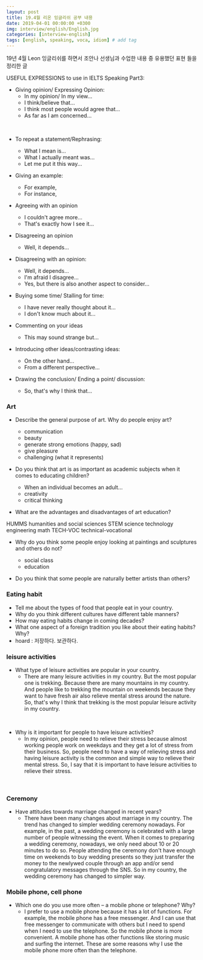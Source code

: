 ```yaml
---
layout: post
title: 19.4월 리온 잉글리쉬 공부 내용
date: 2019-04-01 00:00:00 +0300
img: interview/english/English.jpg
categories: [interview-english] 
tags: [english, speaking, voca, idiom] # add tag
---
```


19년 4월 Leon 잉글리쉬를 하면서 조안나 선생님과 수업한 내용 중 유용했던 표현 들을 정리한 글

USEFUL EXPRESSIONS to use in IELTS Speaking Part3: 

+ Giving opinion/ Expressing Opinion:
    + In my opinion/ In my view…
    + I think/believe that...
    + I think most people would agree that...
    + As far as I am concerned...

<br>

+ To repeat a statement/Rephrasing:
    + What I mean is...
    + What I actually meant was...
    + Let me put it this way...

+ Giving an example:
    + For example,
    + For instance, 

+ Agreeing with an opinion
    + I couldn't agree more...
    + That's exactly how I see it...

+ Disagreeing an opinion
    + Well, it depends...
    
+ Disagreeing with an opinion:
    + Well, it depends...
    + I'm afraid I disagree...
    + Yes, but there is also another aspect to consider...

+ Buying some time/ Stalling for time:
    + I have never really thought about it...
    + I don't know much about it...

+ Commenting on your ideas
    + This may sound strange but...

+ Introducing other ideas/contrasting ideas:
    + On the other hand...
    + From a different perspective...

+ Drawing the conclusion/ Ending a point/ discussion:
    + So, that's why I think that...
    
### Art

+ Describe the general purpose of art. Why do people enjoy art?
    - communication
    - beauty 
    - generate strong emotions (happy, sad)
    - give pleasure
    - challenging (what it represents)

+ Do you think that art is as important as academic subjects when it comes to educating children?
    + When an individual becomes an adult...
    + creativity
    + critical thinking

+ What are the advantages and disadvantages of art education?

HUMMS humanities and social sciences
STEM science technology engineering math
TECH-VOC technical-vocational
    
+ Why do you think some people enjoy looking at paintings and sculptures and others do not?
    + social class
    + education
    
+ Do you think that some people are naturally better artists than others?
    
### Eating habit

+ Tell me about the types of food that people eat in your country.
+ Why do you think different cultures have different table manners?
+ How may eating habits change in coming decades?
+ What one aspect of a foreign tradition you like about their eating habits? Why?
+ hoard : 저장하다. 보관하다. 

### leisure activities

+ What type of leisure activities are popular in your country.
    + There are many leisure activities in my country. But the most popular one is trekking. Because there are many mountains in my country. And people like to trekking the mountain on weekends because they want to have fresh air also relieve mental stress around the nature. So, that's why I think that trekking is the most popular leisure activity in my country.

<br>

+ Why is it important for people to have leisure activities?
    + In my opinion, people need to relieve their stress because almost working people work on weekdays and they get a lot of stress from their business. So, people need to have a way of relieving stress and having leisure activity is the common and simple way to relieve their mental stress. So, I say that it is important to have leisure activities to relieve their stress.   

<br>

### Ceremony

+ Have attitudes towards marriage changed in recent years?
    + There have been many changes about marriage in my country. The trend has changed to simpler wedding ceremony nowadays. For example, in the past, a wedding ceremony is celebrated with a large number of people witnessing the event. When it comes to preparing a wedding ceremony, nowadays, we only need about 10 or 20 minutes  to do so. People attending the ceremony don't have enough time on weekends to buy wedding presents so they just transfer the money to the newlywed couple through an app and/or send congratulatory messages through the SNS. So in my country, the wedding ceremony has changed to simpler way.

### Mobile phone, cell phone

+ Which one do you use more often – a mobile phone or telephone? Why?
    + I prefer to use a mobile phone because it has a lot of functions. For example, the mobile phone has a free messenger. And I can use that free messenger to communicate with others but I need to spend when I need to use the telephone. So the mobile phone is more convenient. A mobile phone has other functions like storing music and surfing the internet. These are some reasons why I use the mobile phone more often than the telephone.